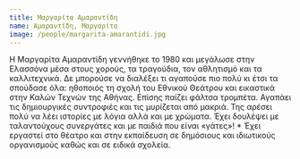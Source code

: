 ```yaml
---
title: Μαργαρίτα Αμαραντίδη
name: Αμαραντίδη, Μαργαρίτα 
image: /people/margarita-amarantidi.jpg
---
```


Η Μαργαρίτα Αμαραντίδη γεννήθηκε  το 1980 και μεγάλωσε στην Ελασσόνα μέσα στους χορούς, τα τραγούδια, τον αθλητισμό και τα καλλιτεχνικά. Δε μπορούσε να διαλέξει τι αγαπούσε πιο πολύ κι έτσι τα σπούδασε όλα: ηθοποιός τη σχολή του Εθνικού Θεάτρου και εικαστικά στην Καλών Τεχνών της Αθήνας. Επίσης παίζει φάλτσα τρομπέτα. Αγαπάει τις δημιουργικές συντροφιές και τις μυρίζεται από μακριά. Της αρέσει πολύ να λέει ιστορίες με λόγια αλλά και με χρώματα. Έχει δουλέψει με ταλαντούχους συνεργάτες και με παιδιά που είναι «γάτες»! *
Έχει εργαστεί  στο θέατρο και στην εκπαίδευση σε δημόσιους και ιδιωτικούς οργανισμούς καθώς και σε ειδικά σχολεία.
